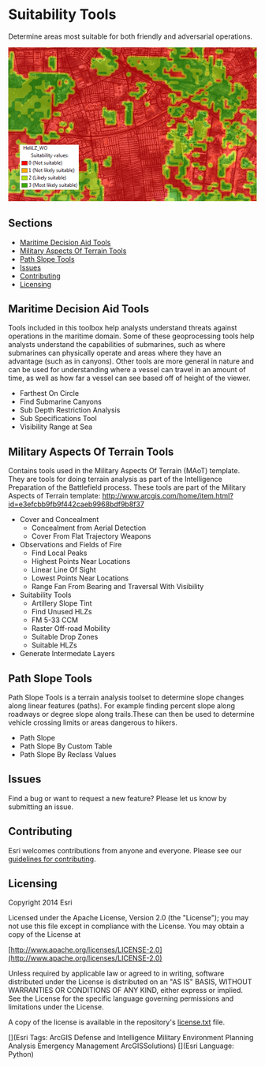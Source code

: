 # Suitability Tools

Determine areas most suitable for both friendly and adversarial operations.

![Image of repository-template](suitability_screenshot.png)

## Sections

* [Maritime Decision Aid Tools](#maritime_decision_aid_tools)
* [Military Aspects Of Terrain Tools](#military-aspects-of-terrain-tools)
* [Path Slope Tools](#path-slope-tools)
* [Issues](#issues)
* [Contributing](#contributing)
* [Licensing](#licensing)

## Maritime Decision Aid Tools

Tools included in this toolbox help analysts understand threats against operations in the maritime domain. Some of these geoprocessing tools help analysts understand the capabilities of submarines, such as where submarines can physically operate and areas where they have an advantage (such as in canyons). Other tools are more general in nature and can be used for understanding where a vessel can travel in an amount of time, as well as how far a vessel can see based off of height of the viewer.

* Farthest On Circle
* Find Submarine Canyons
* Sub Depth Restriction Analysis
* Sub Specifications Tool
* Visibility Range at Sea

## Military Aspects Of Terrain Tools

Contains tools used in the Military Aspects Of Terrain (MAoT) template. They are tools for doing terrain analysis as part of the Intelligence Preparation of the Battlefield process.
These tools are part of the Military Aspects of Terrain template: http://www.arcgis.com/home/item.html?id=e3efcbb9fb9f442caeb9968bdf9b8f37

* Cover and Concealment
  * Concealment from Aerial Detection
  * Cover From Flat Trajectory Weapons
* Observations and Fields of Fire
  * Find Local Peaks
  * Highest Points Near Locations
  * Linear Line Of Sight
  * Lowest Points Near Locations
  * Range Fan From Bearing and Traversal With Visibility
* Suitability Tools
  * Artillery Slope Tint
  * Find Unused HLZs
  * FM 5-33 CCM
  * Raster Off-road Mobility
  * Suitable Drop Zones
  * Suitable HLZs
* Generate Intermedate Layers

## Path Slope Tools

Path Slope Tools is a terrain analysis toolset to determine slope changes along linear features (paths). For example finding percent slope along roadways or degree slope along trails.These can then be used to determine vehicle crossing limits or areas dangerous to hikers.

* Path Slope
* Path Slope By Custom Table
* Path Slope By Reclass Values

## Issues

Find a bug or want to request a new feature?  Please let us know by submitting an issue.

## Contributing

Esri welcomes contributions from anyone and everyone. Please see our [guidelines for contributing](https://github.com/esri/contributing).

## Licensing

Copyright 2014 Esri

Licensed under the Apache License, Version 2.0 (the "License");
you may not use this file except in compliance with the License.
You may obtain a copy of the License at

   [http://www.apache.org/licenses/LICENSE-2.0](http://www.apache.org/licenses/LICENSE-2.0)

Unless required by applicable law or agreed to in writing, software
distributed under the License is distributed on an "AS IS" BASIS,
WITHOUT WARRANTIES OR CONDITIONS OF ANY KIND, either express or implied.
See the License for the specific language governing permissions and
limitations under the License.

A copy of the license is available in the repository's
[license.txt](license.txt) file.

[](Esri Tags: ArcGIS Defense and Intelligence Military Environment Planning Analysis Emergency Management ArcGISSolutions)
[](Esri Language: Python)
